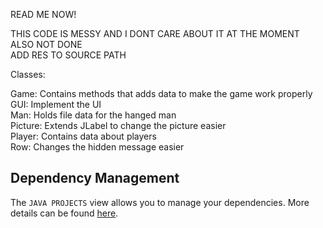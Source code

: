 READ ME NOW!<br>

THIS CODE IS MESSY AND I DONT CARE ABOUT IT AT THE MOMENT<br>
ALSO NOT DONE <br>
ADD RES TO SOURCE PATH<br>

Classes:<br>

Game: Contains methods that adds data to make the game work properly <br>
GUI: Implement the UI<br>
Man: Holds file data for the hanged man<br>
Picture: Extends JLabel to change the picture easier<br>
Player: Contains data about players<br>
Row: Changes the hidden message easier<br>
## Dependency Management

The `JAVA PROJECTS` view allows you to manage your dependencies. More details can be found [here](https://github.com/microsoft/vscode-java-dependency#manage-dependencies).
